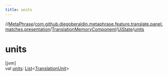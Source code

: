 ```yaml
---
title: units
---
```

//[MetaPhrase](../../../../index.html)/[com.github.diegoberaldin.metaphrase.feature.translate.panel.matches.presentation](../../index.html)/[TranslationMemoryComponent](../index.html)/[UiState](index.html)/[units](units.html)



# units



[jvm]\
val [units](units.html): [List](https://kotlinlang.org/api/latest/jvm/stdlib/kotlin.collections/-list/index.html)&lt;[TranslationUnit](../../../com.github.diegoberaldin.metaphrase.domain.project.data/-translation-unit/index.html)&gt;





